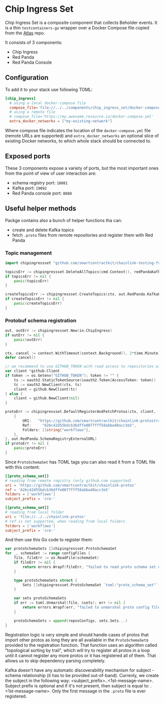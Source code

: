 # Chip Ingress Set

Chip Ingress Set is a composite component that collects Beholder events. It is a thin `testcontainers-go` wrapper over a Docker Compose file copied from the [Atlas](https://github.com/smartcontractkit/atlas/blob/master/chip-ingress/docker-compose.yml) repo.

It consists of 3 components:
- Chip Ingress
- Red Panda
- Red Panda Console

## Configuration

To add it to your stack use following TOML:
```toml
[chip_ingress]
  # using a local docker-compose file
  compose_file='file://../../components/chip_ingress_set/docker-compose.yml'
  # using a remote file
  # compose_file='https://my.awesome.resource.io/docker-compose.yml'
  extra_docker_networks = ["my-existing-network"]
```

Where compose file indicates the location of the `docker-compose.yml` file (remote URLs are supported) and `extra_docker_networks` an optional slice of existing Docker networks, to which whole stack should be connected to.

## Exposed ports

These 3 components expose a variety of ports, but the most important ones from the point of view of user interaction are:
- schema registry port: `18081`
- Kafka port: `19092`
- Red Panda console port: `8080`

## Useful helper methods

Packge contains also a bunch of helper functions tha can:
- create and delete Kafka topics
- fetch `.proto` files from remote repositories and register them with Red Panda


### Topic management
```go
import chipingressset "github.com/smartcontractkit/chainlink-testing-framework/framework/components/dockercompose/chip_ingress_set"

topicsErr := chipingressset.DeleteAllTopics(cmd.Context(), redPandaKafkaURLFlag)
if topicsErr != nil {
    panic(topicsErr)
}

createTopicsErr := chipingressset.CreateTopics(ctx, out.RedPanda.KafkaExternalURL, []string{"cre"})
if createTopicsErr != nil {
    panic(createTopicsErr)
}
```

### Protobuf schema registration
```go
out, outErr := chipingressset.New(in.ChipIngress)
if outErr != nil {
    panic(outErr)
}

ctx, cancel := context.WithTimeout(context.Background(), 2*time.Minute)
defer cancel()

// we recommend to use GITHUB_TOKEN with read access to repositories with protos to avoid heavy rate limiting
var client *github.Client
if token := os.Getenv("GITHUB_TOKEN"); token != "" {
    ts := oauth2.StaticTokenSource(&oauth2.Token{AccessToken: token})
    tc := oauth2.NewClient(ctx, ts)
    client = github.NewClient(tc)
} else {
    client = github.NewClient(nil)
}

protoErr := chipingressset.DefaultRegisterAndFetchProtos(ctx, client, []chipingressset.RepoConfiguration{
    {
        URI:   "https://github.com/smartcontractkit/chainlink-protostractkit",
        Ref:     "626c42d55bdcb36dffe0077fff58abba40acc3e5",
        Folders: []string{"workflows"},
    },
}, out.RedPanda.SchemaRegistryExternalURL)
if protoErr != nil {
    panic(protoErr)
}
```

Since `ProtoSchemaSet` has TOML tags you can also read it from a TOML file with this content:
```toml
[[proto_schema_set]]
# reading from remote registry (only github.com supported)
uri = 'https://github.com/smartcontractkit/chainlink-protos'
ref = '626c42d55bdcb36dffe0077fff58abba40acc3e5'
folders = ['workflows']
subject_prefix = 'cre-'

[[proto_schema_set]]
# reading from local folder
uri = 'file://../../chainlink-protos'
# ref is not supported, when reading from local folders
folders = ['workflows']
subject_prefix = 'cre-'
```

And then use this Go code to register them:
```go
var protoSchemaSets []chipingressset.ProtoSchemaSet
for _, schemaSet := range configFiles {
    file, fileErr := os.ReadFile(schemaSet)
    if fileErr != nil {
        return errors.Wrapf(fileErr, "failed to read proto schema set config file: %s", schemaSet)
    }

    type protoSchemaSets struct {
        Sets []chipingressset.ProtoSchemaSet `toml:"proto_schema_set"`
    }

    var sets protoSchemaSets
    if err := toml.Unmarshal(file, &sets); err != nil {
        return errors.Wrapf(err, "failed to unmarshal proto config file: %s", protoConfig)
    }

    protoSchemaSets = append(reposConfigs, sets.Sets...)
}
```

Registration logic is very simple and should handle cases of protos that import other protos as long they are all available in the `ProtoSchemaSet`s provided to the registration function. That function uses an algorithm called "topological sorting by trail", which will try to register all protos in a loop until it cannot register any more protos or it has registered all of them. That allows us to skip dependency parsing completely.

Kafka doesn't have any automatic discoverability mechanism for subject - schema relationship (it has to be provided out-of-band). Currenly, we create the subject in the following way: <subject_prefix>.<package>.<1st-message-name>. Subject prefix is optional and if it's not present, then subject is equal to: <package>.<1st-message-name>. Only the first message in the `.proto` file is ever registered.
